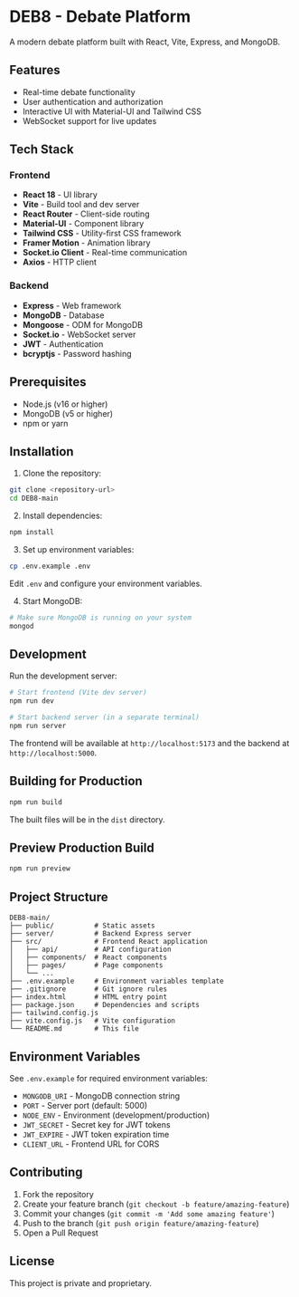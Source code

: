 # DEB8 - Debate Platform

A modern debate platform built with React, Vite, Express, and MongoDB.

## Features

- Real-time debate functionality
- User authentication and authorization
- Interactive UI with Material-UI and Tailwind CSS
- WebSocket support for live updates

## Tech Stack

### Frontend
- **React 18** - UI library
- **Vite** - Build tool and dev server
- **React Router** - Client-side routing
- **Material-UI** - Component library
- **Tailwind CSS** - Utility-first CSS framework
- **Framer Motion** - Animation library
- **Socket.io Client** - Real-time communication
- **Axios** - HTTP client

### Backend
- **Express** - Web framework
- **MongoDB** - Database
- **Mongoose** - ODM for MongoDB
- **Socket.io** - WebSocket server
- **JWT** - Authentication
- **bcryptjs** - Password hashing

## Prerequisites

- Node.js (v16 or higher)
- MongoDB (v5 or higher)
- npm or yarn

## Installation

1. Clone the repository:
```bash
git clone <repository-url>
cd DEB8-main
```

2. Install dependencies:
```bash
npm install
```

3. Set up environment variables:
```bash
cp .env.example .env
```
Edit `.env` and configure your environment variables.

4. Start MongoDB:
```bash
# Make sure MongoDB is running on your system
mongod
```

## Development

Run the development server:

```bash
# Start frontend (Vite dev server)
npm run dev

# Start backend server (in a separate terminal)
npm run server
```

The frontend will be available at `http://localhost:5173` and the backend at `http://localhost:5000`.

## Building for Production

```bash
npm run build
```

The built files will be in the `dist` directory.

## Preview Production Build

```bash
npm run preview
```

## Project Structure

```
DEB8-main/
├── public/          # Static assets
├── server/          # Backend Express server
├── src/             # Frontend React application
│   ├── api/         # API configuration
│   ├── components/  # React components
│   ├── pages/       # Page components
│   └── ...
├── .env.example     # Environment variables template
├── .gitignore       # Git ignore rules
├── index.html       # HTML entry point
├── package.json     # Dependencies and scripts
├── tailwind.config.js
├── vite.config.js   # Vite configuration
└── README.md        # This file
```

## Environment Variables

See `.env.example` for required environment variables:

- `MONGODB_URI` - MongoDB connection string
- `PORT` - Server port (default: 5000)
- `NODE_ENV` - Environment (development/production)
- `JWT_SECRET` - Secret key for JWT tokens
- `JWT_EXPIRE` - JWT token expiration time
- `CLIENT_URL` - Frontend URL for CORS

## Contributing

1. Fork the repository
2. Create your feature branch (`git checkout -b feature/amazing-feature`)
3. Commit your changes (`git commit -m 'Add some amazing feature'`)
4. Push to the branch (`git push origin feature/amazing-feature`)
5. Open a Pull Request

## License

This project is private and proprietary.
